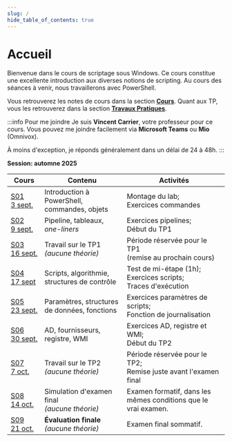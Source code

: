 ```yaml
---
slug: /
hide_table_of_contents: true
---
```


# Accueil

<Row>

<Column>

Bienvenue dans le cours de scriptage sous Windows. Ce cours constitue une excellente introduction aux diverses notions de scripting. Au cours des séances à venir, nous travaillerons avec PowerShell.

Vous retrouverez les notes de cours dans la section **[Cours](cours/accueil)**. Quant aux TP, vous les retrouverez dans la section **[Travaux Pratiques](tp/tp1)**.

:::info Pour me joindre
Je suis **Vincent Carrier**, votre professeur pour ce cours. Vous pouvez me joindre facilement via **Microsoft Teams** ou **Mio** (Omnivox). 

À moins d'exception, je réponds généralement dans un délai de 24 à 48h.
:::

</Column>

<Column>

**Session: automne 2025**

| Cours                            | Contenu                                          | Activités                                                            |
| -------------------------------- | ------------------------------------------------ | -------------------------------------------------------------------- |
| [S01<br/>3&nbsp;sept.](cours/1)  | Introduction à PowerShell, commandes, objets     | Montage du lab;<br/>Exercices commandes                              |
| [S02<br/>9&nbsp;sept.](cours/2)  | Pipeline, tableaux, *one-liners*                 | Exercices pipelines;<br/>Début du TP1                                |
| [S03<br/>16&nbsp;sept.](cours/3) | Travail sur le TP1<br/>*(aucune théorie)*        | Période réservée pour le TP1<br/>(remise au prochain cours)          |
| [S04<br/>17&nbsp;sept](cours/4)  | Scripts, algorithmie, structures de contrôle     | Test de mi-étape (1h);<br/>Exercices scripts;<br/>Traces d'exécution |
| [S05<br/>23&nbsp;sept.](cours/5) | Paramètres, structures de données, fonctions     | Exercices paramètres de scripts;<br/>Fonction de journalisation      |
| [S06<br/>30&nbsp;sept.](cours/6) | AD, fournisseurs, registre, WMI                  | Exercices AD, registre et WMI;<br/>Début du TP2                      |
| [S07<br/>7&nbsp;oct.](cours/7)   | Travail sur le TP2<br/>*(aucune théorie)*        | Période réservée pour le TP2;<br/>Remise juste avant l'examen final  |
| [S08<br/>14&nbsp;oct.](cours/8)  | Simulation d'examen final<br/>*(aucune théorie)* | Examen formatif, dans les mêmes conditions que le vrai examen.       |
| [S09<br/>21&nbsp;oct.](cours/9)  | **Évaluation finale**<br/>*(aucune théorie)*     | Examen final sommatif.                                               |

</Column>

</Row>
